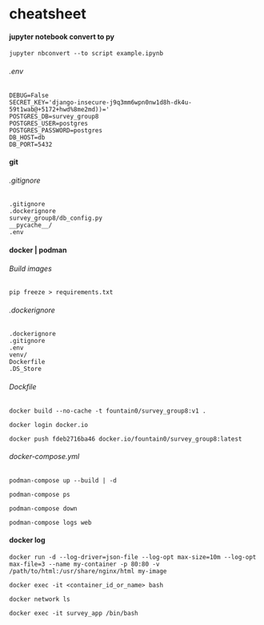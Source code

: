 # cheatsheet
#### jupyter notebook convert to py
```
jupyter nbconvert --to script example.ipynb
```
###### .env
```
DEBUG=False
SECRET_KEY='django-insecure-j9q3mm6wpn0nw1d8h-dk4u-59t1wab@+5172+hwd%8me2md))='
POSTGRES_DB=survey_group8
POSTGRES_USER=postgres
POSTGRES_PASSWORD=postgres
DB_HOST=db
DB_PORT=5432
```

#### git
###### .gitignore
```
.gitignore
.dockerignore
survey_group8/db_config.py
__pycache__/
.env
```

#### docker | podman
###### Build images
```
pip freeze > requirements.txt
```
###### .dockerignore
```
.dockerignore
.gitignore
.env
venv/
Dockerfile
.DS_Store
```
###### Dockfile
```
docker build --no-cache -t fountain0/survey_group8:v1 .
```
```
docker login docker.io
```
```
docker push fdeb2716ba46 docker.io/fountain0/survey_group8:latest
```
###### docker-compose.yml
```
podman-compose up --build | -d
```
```
podman-compose ps
```
```
podman-compose down
```
```
podman-compose logs web
```

#### docker log
```
docker run -d --log-driver=json-file --log-opt max-size=10m --log-opt max-file=3 --name my-container -p 80:80 -v /path/to/html:/usr/share/nginx/html my-image
```
```
docker exec -it <container_id_or_name> bash
```
```
docker network ls
```
```
docker exec -it survey_app /bin/bash
```
